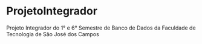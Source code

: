 # ProjetoIntegrador
Projeto Integrador do 1° e 6° Semestre de Banco de Dados da Faculdade de Tecnologia de São José dos Campos
